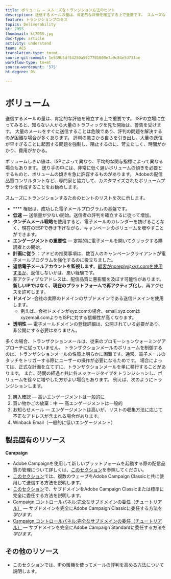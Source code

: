 ```yaml
---
title: ボリューム — スムーズなトランジション方法のヒント
description: 送信するメールの量は、肯定的な評価を確立する上で重要です。 スムーズなトランジションを実現する方法を学びます。
feature: トランジションプロセス
topics: Deliverability
kt: 7055
thumbnail: kt7055.jpg
doc-type: article
activity: understand
team: ACS
translation-type: tm+mt
source-git-commit: 1e539b5df54250a5927701009e7a9c84e5d73fae
workflow-type: tm+mt
source-wordcount: '575'
ht-degree: 0%

---
```



# ボリューム

送信するメールの量は、肯定的な評価を確立する上で重要です。 ISPの立場に立ってみると、知らない人から大量のトラフィックを見た開始は、警告を受けます。 大量のメールをすぐに送信することは危険であり、評判の問題を解決するのが困難な場合が多くあります。 評判の悪さから自らを引き出し、大量の送信が早すぎることに起因する問題を強制し、阻止するのに、苛立たしく、時間がかかり、費用がかかる。

ボリュームしきい値は、ISPによって異なり、平均的な関与指標によって異なる場合もあります。 送り手の中には、非常に低く遅いボリュームの傾きを必要とするものと、ボリュームの傾きを急に許容するものがあります。 Adobeの配信品質コンサルタントなど、専門家と協力して、カスタマイズされたボリュームプランを作成することをお勧めします。

スムーズにトランジションするためのヒントのリストを次に示します。

* **** 権限は、成功した電子メールプログラムの基盤です。
* **低速**  — 送信量が少ない開始。送信者の評判を確立するに従って増加。
* **タンデムメール戦略**&#x200B;を使用すると、電子メールのカレンダーを妨げることなく、現在のESPで巻き下げながら、キャンペーンのボリュームを増やすことができます。
* **エンゲージメントの重要性**  — 定期的に電子メールを開いてクリックする購読者との開始。
* **計画に従う** ：アドビの推奨事項は、数百人のキャンペーンクライアントが電子メールプログラムを強化するのに役立ちました。
* **返信電子メールアカウントを監視します**。顧客がnoreply@xyz.comを使用するか、返信しないかは、悪い経験です。
* 非アクティブなアドレスは、配信品質に悪影響を及ぼす可能性があります。 **新しいIPではなく、現在のプラットフォームで再アクティブ化し**、再アクセスを許可します。
* **ドメイン** -会社の実際のドメインのサブドメインである送信ドメインを使用します。
   * 例えば、会社ドメインがxyz.comの場合、email.xyz.comはxyzemail.comよりもISPに対する信頼性が高くなります。
* **透明性**  — 電子メールドメインの登録詳細は、公開されている必要があり、非公開にする必要はありません。

多くの場合、トランザクションメールは、従来のプロモーションウォーミングアプローチに従っていません。 トランザクションメールのボリュームを制御するのは、トランザクションメールの性質上明らかに困難です。通常、電子メールのタッチをトリガーする際にユーザーの操作が必要になるためです。 場合によっては、正式な計画を立てずに、トランザクションメールを単に移行することがあります。 また、時間の経過と共に各メッセージタイプをトランジションし、ボリュームを徐々に増やした方がよい場合もあります。 例えば、次のようにトランジションします。

1. 購入確認 — 高いエンゲージメントは一般的に
2. 買い物かごの放棄：中 — 高エンゲージメントは一般的
3. お知らせメール — エンゲージメントは高いが、リストの収集方法に応じて不正なアドレスが含まれる場合があります。
4. Winback Email（一般的に低いエンゲージメント）

## 製品固有のリソース

**Campaign**

* Adobe Campaignを使用して新しいプラットフォームを起動する際の配信品質の管理について詳しくは、[このセクション](/help/additional-resources/ac-starting-new-platform.md)を参照してください。
* [このセクション](https://experienceleague.adobe.com/docs/campaign-classic/using/sending-messages/key-steps-when-creating-a-delivery/steps-sending-the-delivery.html#sending-using-multiple-waves)では、複数のウェーブをAdobe Campaign Classicと共に使用して送信する方法を説明します。
* [このセクション](/help/additional-resources/ac-domain-name-setup.md)で、サブドメインをAdobe Campaign Classicまたは標準に完全に委任する方法を説明します。
* [Campaign コントロールパネル:完全なサブドメインの委任（チュートリアル）](https://experienceleague.corp.adobe.com/docs/campaign-classic-learn/control-panel/subdomains-and-certificates/subdomain-delegation.html)  — サブドメインを完全にAdobe Campaign Classicに委任する方法を *学びます。*
* [Campaign コントロールパネル:完全なサブドメインの委任（チュートリアル）](https://experienceleague.corp.adobe.com/docs/campaign-standard-learn/control-panel/subdomains-and-certificates/subdomain-delegation.html)  — サブドメインを完全にAdobe Campaign Standardに委任する方法を *学びます。*

## その他のリソース

* [このセクション](/help/additional-resources/increase-reputation-with-ip-warming.md)では、IPの暖機を使ってメールの評判を高める方法について説明します。
